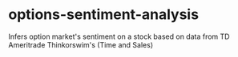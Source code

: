 # options-sentiment-analysis
Infers option market's sentiment on a stock based on data from TD Ameritrade Thinkorswim's (Time and Sales)
